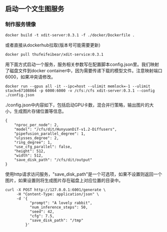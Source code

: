 ## 启动一个文生图服务

### 制作服务镜像

```
docker build -t xdit-server:0.3.1 -f ./docker/Dockerfile .
```

或者直接从dockerhub拉取(版本号可能需要更新)
```
docker pull thufeifeibear/xdit-service:0.3.1
```

用下面方式启动一个服务，服务相关参数写在配置脚本config.json里。我们映射了磁盘文件到docker container中，因为需要传递下载的模型文件。注意映射端口6000，如果冲突请修改。

```
docker run --gpus all -it --ipc=host --ulimit memlock=-1 --ulimit stack=67108864 -p 6000:6000 -v /cfs:/cfs xdit-server:0.3.1 --config ./config.json
```

./config.json中内容如下，包括启动GPU卡数，混合并行策略，输出图片的大小，生成图片存储位置等信息。

```
{
    "nproc_per_node": 2,
    "model": "/cfs/dit/HunyuanDiT-v1.2-Diffusers",
    "pipefusion_parallel_degree": 1,
    "ulysses_degree": 2,
    "ring_degree": 1,
    "use_cfg_parallel": false,
    "height": 512,
    "width": 512,
    "save_disk_path": "/cfs/dit/output"
}
```

使用http请求访问服务，"save_disk_path"是一个可选项，如果不设置则返回一个图片，如果设置则将生成图片存在磁盘上对应位置的目录中。


```
curl -X POST http://127.0.0.1:6001/generate \
     -H "Content-Type: application/json" \
     -d '{
           "prompt": "A lovely rabbit",
           "num_inference_steps": 50,
           "seed": 42,
           "cfg": 7.5,
           "save_disk_path": "/tmp"
         }'
```

